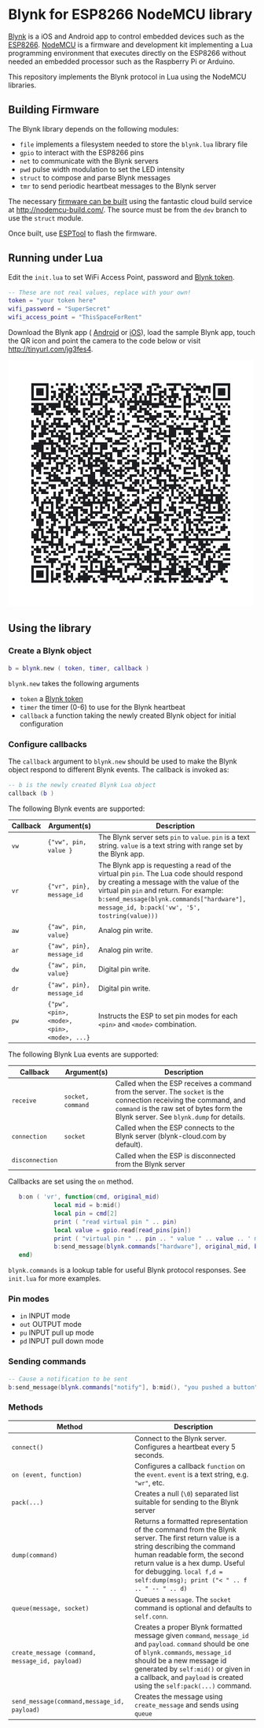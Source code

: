 # Blynk for ESP8266 NodeMCU library

[Blynk](http://blynk.cc) is a iOS and Android app to control embedded devices such as the [ESP8266](http://esp8266.net/).  [NodeMCU](http://www.nodemcu.com/index_en.html) is a firmware and development kit implementing a Lua programming environment that executes directly on the ESP8266 without needed an embedded processor such as the Raspberry Pi or Arduino.

This repository implements the Blynk protocol in Lua using the NodeMCU libraries.

## Building Firmware

The Blynk library depends on the following modules:

- `file` implements a filesystem needed to store the `blynk.lua` library file
- `gpio` to interact with the ESP8266 pins
- `net` to communicate with the Blynk servers
- `pwd` pulse width modulation to set the LED intensity
- `struct` to compose and parse Blynk messages
- `tmr` to send periodic heartbeat messages to the Blynk server

The necessary [firmware can be built](http://nodemcu.readthedocs.io/en/dev/en/build/) using the fantastic cloud build service at http://nodemcu-build.com/.  The source must be from the `dev` branch to use the `struct` module.

Once built, use [ESPTool](https://github.com/themadinventor/esptool) to flash the firmware.

## Running under Lua

Edit the `init.lua` to set WiFi Access Point, password and [Blynk token](http://docs.blynk.cc/#getting-started-getting-started-with-the-blynk-app-4-auth-token).

```lua
-- These are not real values, replace with your own!
token = "your token here"
wifi_password = "SuperSecret"
wifi_access_point = "ThisSpaceForRent"
```

Download the Blynk app ( [Android](http://j.mp/blynk_Android) or [iOS](http://j.mp/blynk_iOS)), load the sample Blynk app, touch the QR icon and point the camera to the code below or visit http://tinyurl.com/jg3fes4.

![QR](Blynk-esp-qr.png)

## Using the library

### Create a Blynk object

```lua
b = blynk.new ( token, timer, callback )
```

`blynk.new` takes the following arguments

- `token` a [Blynk token](http://docs.blynk.cc/#getting-started-getting-started-with-the-blynk-app-4-auth-token)
- `timer` the timer (0-6) to use for the Blynk heartbeat
- `callback` a function taking the newly created Blynk object for initial configuration

### Configure callbacks

The `callback` argument to `blynk.new` should be used to make the Blynk object respond to different Blynk events.  The callback is invoked as:

```lua
-- b is the newly created Blynk Lua object
callback (b )
```

The following Blynk events are supported:

| Callback | Argument(s) | Description |
|----------|-----------|-------------|
| `vw`         |  `{"vw", pin, value }`         |  The Blynk server sets `pin` to `value`. `pin` is a text string. `value` is a text string with range set by the Blynk app.           |
|  `vr`        |  `{"vr", pin}, message_id`          |  The Blynk app is requesting a read of the virtual pin `pin`.  The Lua code should respond by creating a message with the value of the virtual pin `pin` and return.  For example: `b:send_message(blynk.commands["hardware"], message_id, b:pack('vw', '5', tostring(value)))`            |
|   `aw`       |  `{"aw", pin, value}`         |  Analog pin write.            |
|   `ar`       |  `{"aw", pin}, message_id`         |  Analog pin write.            |
|   `dw`       |  `{"aw", pin, value}`         |  Digital pin write.            |
|   `dr`       |  `{"aw", pin}, message_id`         |  Digital pin write.            |
| `pw` | `{"pw", <pin>, <mode>, <pin>, <mode>, ...}` | Instructs the ESP to set pin modes for each `<pin>` and `<mode>` combination.  |

The following Blynk Lua events are supported:

| Callback | Argument(s) | Description |
|----------|-----------|-------------|
| `receive` | `socket, command` | Called when the ESP receives a command from the server.  The `socket` is the connection receiving the command, and `command` is the raw set of bytes form the Blynk server.  See `blynk.dump` for details. |
| `connection` | `socket` | Called when the ESP connects to the Blynk server (blynk-cloud.com by default). |
| `disconnection` | | Called when the ESP is disconnected from the Blynk server |

Callbacks are set using the `on` method.

```lua
   b:on ( 'vr', function(cmd, original_mid)
             local mid = b:mid()
             local pin = cmd[2]
             print ( "read virtual pin " .. pin)
             local value = gpio.read(read_pins[pin])
             print ( "virtual pin " .. pin .. " value " .. value .. ' message id ' .. mid)
             b:send_message(blynk.commands["hardware"], original_mid, b:pack('vw', '5', tostring(value)))
   end)
```
`blynk.commands` is a lookup table for useful Blynk protocol responses.  See `init.lua` for more examples.

### Pin modes

- `in` INPUT mode
- `out` OUTPUT mode
- `pu` INPUT pull up mode
- `pd` INPUT pull down mode

### Sending commands

```lua
-- Cause a notification to be sent
b:send_message(blynk.commands["notify"], b:mid(), "you pushed a button")
```

### Methods

| Method | Description |
|----|----|
| `connect()` | Connect to the Blynk server.  Configures a heartbeat every 5 seconds. |
| `on (event, function)` | Configures a callback `function` on the `event`.  `event` is a text string, e.g. `"wr"`, etc.|
| `pack(...)` | Creates a null (`\0`) separated list suitable for sending to the Blynk server|
| `dump(command)` | Returns a formatted representation of the command from the Blynk server.  The first return value is a string describing the command human readable form, the second return value is a hex dump.  Useful for debugging.  `local f,d = self:dump(msg); print ("< " .. f .. " -- " .. d)`|
| `queue(message, socket)` | Queues a `message`.  The `socket` command is optional and defaults to `self.conn`. |
| `create_message (command, message_id, payload)` | Creates a proper Blynk formatted message given `command`, `message_id` and `payload`.  `command` should be one of `blynk.commands`, `message_id` should be a new message id generated by `self:mid()` or given in a callback, and `payload` is created using the `self:pack(...)` command. |
| `send_message(command,message_id, payload)` | Creates the message using `create_message` and sends using `queue`|

